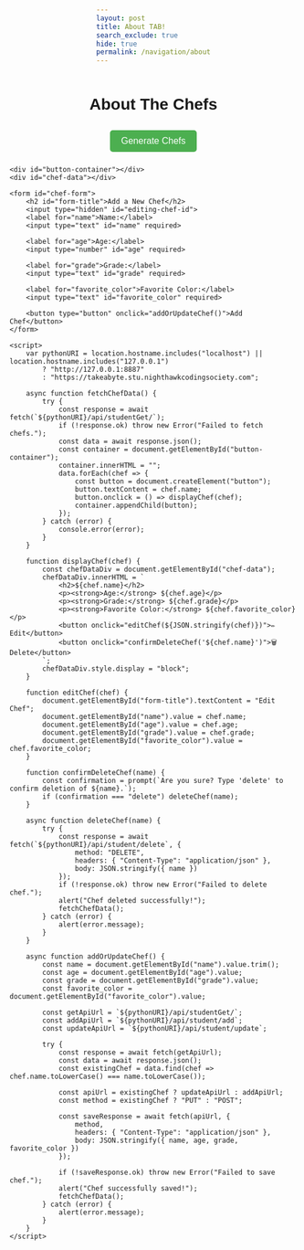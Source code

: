 ```yaml
---
layout: post
title: About TAB!
search_exclude: true
hide: true
permalink: /navigation/about
---
```


<head>
    <meta charset="UTF-8">
    <meta name="viewport" content="width=device-width, initial-scale=1.0">
    <title>Chef Management</title>
    <style>
        body {
            font-family: Arial, sans-serif;
            display: flex;
            flex-direction: column;
            align-items: center;
            margin-top: 50px;
        }
        button {
            padding: 10px 20px;
            font-size: 16px;
            margin: 10px;
            background-color: #4CAF50;
            color: white;
            border: none;
            border-radius: 5px;
            cursor: pointer;
        }
        button:hover {
            background-color: #0056b3;
        }
        #chef-data {
            display: none;
            border: 1px solid #ddd;
            border-radius: 5px;
            background: #f9f9f9;
            padding: 10px;
            text-align: center;
            max-width: 400px;
            z-index: 10;
        }
    </style>
</head>
<body>
    <h1>About The Chefs</h1>
    <button onclick="fetchChefData()">Generate Chefs</button>

    <div id="button-container"></div>
    <div id="chef-data"></div>

    <form id="chef-form">
        <h2 id="form-title">Add a New Chef</h2>
        <input type="hidden" id="editing-chef-id">
        <label for="name">Name:</label>
        <input type="text" id="name" required>
        
        <label for="age">Age:</label>
        <input type="number" id="age" required>
        
        <label for="grade">Grade:</label>
        <input type="text" id="grade" required>
        
        <label for="favorite_color">Favorite Color:</label>
        <input type="text" id="favorite_color" required>
        
        <button type="button" onclick="addOrUpdateChef()">Add Chef</button>
    </form>

    <script>
        var pythonURI = location.hostname.includes("localhost") || location.hostname.includes("127.0.0.1")
            ? "http://127.0.0.1:8887"
            : "https://takeabyte.stu.nighthawkcodingsociety.com";

        async function fetchChefData() {
            try {
                const response = await fetch(`${pythonURI}/api/studentGet/`);
                if (!response.ok) throw new Error("Failed to fetch chefs.");
                const data = await response.json();
                const container = document.getElementById("button-container");
                container.innerHTML = "";
                data.forEach(chef => {
                    const button = document.createElement("button");
                    button.textContent = chef.name;
                    button.onclick = () => displayChef(chef);
                    container.appendChild(button);
                });
            } catch (error) {
                console.error(error);
            }
        }

        function displayChef(chef) {
            const chefDataDiv = document.getElementById("chef-data");
            chefDataDiv.innerHTML = `
                <h2>${chef.name}</h2>
                <p><strong>Age:</strong> ${chef.age}</p>
                <p><strong>Grade:</strong> ${chef.grade}</p>
                <p><strong>Favorite Color:</strong> ${chef.favorite_color}</p>
                <button onclick="editChef(${JSON.stringify(chef)})">✏️ Edit</button>
                <button onclick="confirmDeleteChef('${chef.name}')">🗑️ Delete</button>
            `;
            chefDataDiv.style.display = "block";
        }

        function editChef(chef) {
            document.getElementById("form-title").textContent = "Edit Chef";
            document.getElementById("name").value = chef.name;
            document.getElementById("age").value = chef.age;
            document.getElementById("grade").value = chef.grade;
            document.getElementById("favorite_color").value = chef.favorite_color;
        }

        function confirmDeleteChef(name) {
            const confirmation = prompt(`Are you sure? Type 'delete' to confirm deletion of ${name}.`);
            if (confirmation === "delete") deleteChef(name);
        }

        async function deleteChef(name) {
            try {
                const response = await fetch(`${pythonURI}/api/student/delete`, {
                    method: "DELETE",
                    headers: { "Content-Type": "application/json" },
                    body: JSON.stringify({ name })
                });
                if (!response.ok) throw new Error("Failed to delete chef.");
                alert("Chef deleted successfully!");
                fetchChefData();
            } catch (error) {
                alert(error.message);
            }
        }

        async function addOrUpdateChef() {
            const name = document.getElementById("name").value.trim();
            const age = document.getElementById("age").value;
            const grade = document.getElementById("grade").value;
            const favorite_color = document.getElementById("favorite_color").value;
            
            const getApiUrl = `${pythonURI}/api/studentGet/`;
            const addApiUrl = `${pythonURI}/api/student/add`;
            const updateApiUrl = `${pythonURI}/api/student/update`;
            
            try {
                const response = await fetch(getApiUrl);
                const data = await response.json();
                const existingChef = data.find(chef => chef.name.toLowerCase() === name.toLowerCase());
                
                const apiUrl = existingChef ? updateApiUrl : addApiUrl;
                const method = existingChef ? "PUT" : "POST";
                
                const saveResponse = await fetch(apiUrl, {
                    method,
                    headers: { "Content-Type": "application/json" },
                    body: JSON.stringify({ name, age, grade, favorite_color })
                });
                
                if (!saveResponse.ok) throw new Error("Failed to save chef.");
                alert("Chef successfully saved!");
                fetchChefData();
            } catch (error) {
                alert(error.message);
            }
        }
    </script>
</body>
</html>



